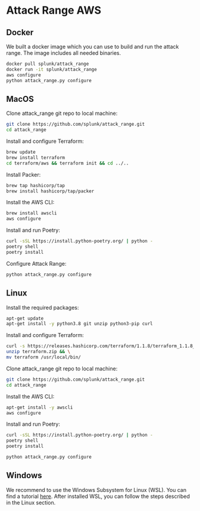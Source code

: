 # Attack Range AWS

## Docker
We built a docker image which you can use to build and run the attack range. The image includes all needed binaries. 
````bash
docker pull splunk/attack_range
docker run -it splunk/attack_range
aws configure
python attack_range.py configure
````

## MacOS
Clone attack_range git repo to local machine:
````bash
git clone https://github.com/splunk/attack_range.git
cd attack_range
````

Install and configure Terraform:
````bash
brew update
brew install terraform
cd terraform/aws && terraform init && cd ../..
````

Install Packer:
````bash
brew tap hashicorp/tap
brew install hashicorp/tap/packer
````

Install the AWS CLI:
````bash
brew install awscli
aws configure
````

Install and run Poetry:
````bash
curl -sSL https://install.python-poetry.org/ | python -
poetry shell
poetry install
````

Configure Attack Range:
````bash
python attack_range.py configure
````

## Linux
Install the required packages:
````bash
apt-get update
apt-get install -y python3.8 git unzip python3-pip curl
````

Install and configure Terraform:
````bash
curl -s https://releases.hashicorp.com/terraform/1.1.8/terraform_1.1.8_linux_amd64.zip -o terraform.zip && \
unzip terraform.zip && \
mv terraform /usr/local/bin/
````

Clone attack_range git repo to local machine:
````bash
git clone https://github.com/splunk/attack_range.git
cd attack_range
````

Install the AWS CLI:
````bash
apt-get install -y awscli
aws configure
````

Install and run Poetry:
````bash
curl -sSL https://install.python-poetry.org/ | python -
poetry shell
poetry install
````

````bash
python attack_range.py configure
````

## Windows
We recommend to use the Windows Subsystem for Linux (WSL). You can find a tutorial [here](https://docs.microsoft.com/en-us/windows/wsl/install). After installed WSL, you can follow the steps described in the Linux section.
